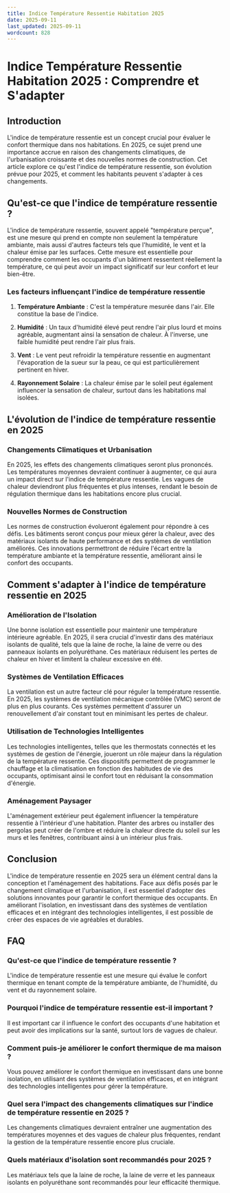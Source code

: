 ```yaml
---
title: Indice Température Ressentie Habitation 2025
date: 2025-09-11
last_updated: 2025-09-11
wordcount: 828
---
```


# Indice Température Ressentie Habitation 2025 : Comprendre et S'adapter

## Introduction

L'indice de température ressentie est un concept crucial pour évaluer le confort thermique dans nos habitations. En 2025, ce sujet prend une importance accrue en raison des changements climatiques, de l'urbanisation croissante et des nouvelles normes de construction. Cet article explore ce qu'est l'indice de température ressentie, son évolution prévue pour 2025, et comment les habitants peuvent s'adapter à ces changements.

## Qu'est-ce que l'indice de température ressentie ?

L'indice de température ressentie, souvent appelé "température perçue", est une mesure qui prend en compte non seulement la température ambiante, mais aussi d'autres facteurs tels que l'humidité, le vent et la chaleur émise par les surfaces. Cette mesure est essentielle pour comprendre comment les occupants d'un bâtiment ressentent réellement la température, ce qui peut avoir un impact significatif sur leur confort et leur bien-être.

### Les facteurs influençant l'indice de température ressentie

1. **Température Ambiante** : C'est la température mesurée dans l'air. Elle constitue la base de l'indice.
   
2. **Humidité** : Un taux d'humidité élevé peut rendre l'air plus lourd et moins agréable, augmentant ainsi la sensation de chaleur. À l'inverse, une faible humidité peut rendre l'air plus frais.

3. **Vent** : Le vent peut refroidir la température ressentie en augmentant l'évaporation de la sueur sur la peau, ce qui est particulièrement pertinent en hiver.

4. **Rayonnement Solaire** : La chaleur émise par le soleil peut également influencer la sensation de chaleur, surtout dans les habitations mal isolées.

## L'évolution de l'indice de température ressentie en 2025

### Changements Climatiques et Urbanisation

En 2025, les effets des changements climatiques seront plus prononcés. Les températures moyennes devraient continuer à augmenter, ce qui aura un impact direct sur l'indice de température ressentie. Les vagues de chaleur deviendront plus fréquentes et plus intenses, rendant le besoin de régulation thermique dans les habitations encore plus crucial.

### Nouvelles Normes de Construction

Les normes de construction évolueront également pour répondre à ces défis. Les bâtiments seront conçus pour mieux gérer la chaleur, avec des matériaux isolants de haute performance et des systèmes de ventilation améliorés. Ces innovations permettront de réduire l'écart entre la température ambiante et la température ressentie, améliorant ainsi le confort des occupants.

## Comment s'adapter à l'indice de température ressentie en 2025

### Amélioration de l'Isolation

Une bonne isolation est essentielle pour maintenir une température intérieure agréable. En 2025, il sera crucial d'investir dans des matériaux isolants de qualité, tels que la laine de roche, la laine de verre ou des panneaux isolants en polyuréthane. Ces matériaux réduisent les pertes de chaleur en hiver et limitent la chaleur excessive en été.

### Systèmes de Ventilation Efficaces

La ventilation est un autre facteur clé pour réguler la température ressentie. En 2025, les systèmes de ventilation mécanique contrôlée (VMC) seront de plus en plus courants. Ces systèmes permettent d'assurer un renouvellement d'air constant tout en minimisant les pertes de chaleur.

### Utilisation de Technologies Intelligentes

Les technologies intelligentes, telles que les thermostats connectés et les systèmes de gestion de l'énergie, joueront un rôle majeur dans la régulation de la température ressentie. Ces dispositifs permettent de programmer le chauffage et la climatisation en fonction des habitudes de vie des occupants, optimisant ainsi le confort tout en réduisant la consommation d'énergie.

### Aménagement Paysager

L'aménagement extérieur peut également influencer la température ressentie à l'intérieur d'une habitation. Planter des arbres ou installer des pergolas peut créer de l'ombre et réduire la chaleur directe du soleil sur les murs et les fenêtres, contribuant ainsi à un intérieur plus frais.

## Conclusion

L'indice de température ressentie en 2025 sera un élément central dans la conception et l'aménagement des habitations. Face aux défis posés par le changement climatique et l'urbanisation, il est essentiel d'adopter des solutions innovantes pour garantir le confort thermique des occupants. En améliorant l'isolation, en investissant dans des systèmes de ventilation efficaces et en intégrant des technologies intelligentes, il est possible de créer des espaces de vie agréables et durables.

## FAQ

### Qu'est-ce que l'indice de température ressentie ?

L'indice de température ressentie est une mesure qui évalue le confort thermique en tenant compte de la température ambiante, de l'humidité, du vent et du rayonnement solaire.

### Pourquoi l'indice de température ressentie est-il important ?

Il est important car il influence le confort des occupants d'une habitation et peut avoir des implications sur la santé, surtout lors de vagues de chaleur.

### Comment puis-je améliorer le confort thermique de ma maison ?

Vous pouvez améliorer le confort thermique en investissant dans une bonne isolation, en utilisant des systèmes de ventilation efficaces, et en intégrant des technologies intelligentes pour gérer la température.

### Quel sera l'impact des changements climatiques sur l'indice de température ressentie en 2025 ?

Les changements climatiques devraient entraîner une augmentation des températures moyennes et des vagues de chaleur plus fréquentes, rendant la gestion de la température ressentie encore plus cruciale.

### Quels matériaux d'isolation sont recommandés pour 2025 ?

Les matériaux tels que la laine de roche, la laine de verre et les panneaux isolants en polyuréthane sont recommandés pour leur efficacité thermique.